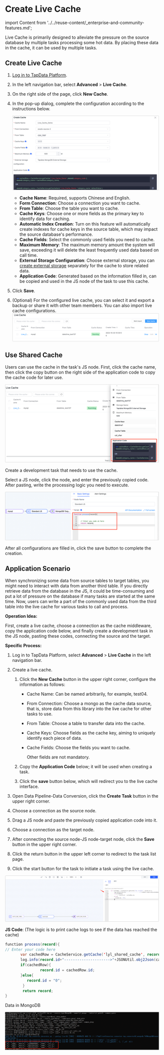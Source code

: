 # Create Live Cache

import Content from '../../reuse-content/_enterprise-and-community-features.md';

<Content />

Live Cache is primarily designed to alleviate the pressure on the source database by multiple tasks processing some hot data. By placing these data in the cache, it can be used by multiple tasks.

## Create Live Cache

1. [Log in to TapData Platform](../log-in.md).

2. In the left navigation bar, select **Advanced** > **Live Cache**.

3. On the right side of the page, click **New Cache**.

4. In the pop-up dialog, complete the configuration according to the instructions below.

   ![Live Cache](../../images/apply_external_storage_shared_cache_cn.png)

   * **Cache Name**: Required, supports Chinese and English.
   * **Form Connection**: Choose a connection you want to cache.
   * **From Table**: Choose the table you want to cache.
   * **Cache Keys**: Choose one or more fields as the primary key to identify data for caching.
   * **Automatic Index Creation**: Turn on this feature will automatically create indexes for cache keys in the source table, which may impact the source database's performance.
   * **Cache Fields**: Select the commonly used fields you need to cache.
   * **Maximum Memory**: The maximum memory amount the system will save, exceeding it will delete the least frequently used data based on call time.
   * **External Storage Configuration**: Choose external storage, you can [create external storage](../manage-system/manage-external-storage.md) separately for the cache to store related data.
   * **Application Code**: Generated based on the information filled in, can be copied and used in the JS node of the task to use this cache.

5. Click **Save**.

6. (Optional) For the configured live cache, you can select it and export a backup or share it with other team members. You can also import live cache configurations.
   ![Import/Export Shared Cache Configuration](../../images/import_export_shared_cache.png)

## Use Shared Cache

Users can use the cache in the task's JS node. First, click the cache name, then click the copy button on the right side of the application code to copy the cache code for later use.

![](../../images/use_shared_cache_1.png)

Create a development task that needs to use the cache.

Select a JS node, click the node, and enter the previously copied code. After pasting, write the processing logic you need to execute.

![](../../images/use_shared_cache_2.png)

After all configurations are filled in, click the save button to complete the creation.

## Application Scenario

When synchronizing some data from source tables to target tables, you might need to interact with data from another third table. If you directly retrieve data from the database in the JS, it could be time-consuming and put a lot of pressure on the database if many tasks are started at the same time. Now, users can write a part of the commonly used data from the third table into the live cache for various tasks to call and process.

**Operation Idea:**

First, create a live cache, choose a connection as the cache middleware, copy the application code below, and finally create a development task in the JS node, pasting these codes, connecting the source and the target.

**Specific Process:**

1. Log in to TapData Platform, select **Advanced** > **Live Cache** in the left navigation bar.

2. Create a live cache.

   1. Click the **New Cache** button in the upper right corner, configure the information as follows:

      * Cache Name: Can be named arbitrarily, for example, test04.

      * From Connection: Choose a mongo as the cache data source, that is, store data from this library into the live cache for other tasks to use.

      * From Table: Choose a table to transfer data into the cache.

      * Cache Keys: Choose fields as the cache key, aiming to uniquely identify each piece of data.

      * Cache Fields: Choose the fields you want to cache.

        Other fields are not mandatory.

   2. Copy the **Application Code** below; it will be used when creating a task.

   3. Click the **save** button below, which will redirect you to the live cache interface.

3. Open Data Pipeline-Data Conversion, click the **Create Task** button in the upper right corner.

4. Choose a connection as the source node.

5. Drag a JS node and paste the previously copied application code into it.

6. Choose a connection as the target node.

7. After connecting the source node-JS node-target node, click the **Save** button in the upper right corner.

8. Click the return button in the upper left corner to redirect to the task list page.

9. Click the start button for the task to initiate a task using the live cache.

![](../../images/use_shared_cache_3.png)

**JS Code**: (The logic is to print cache logs to see if the data has reached the cache)

```java
function process(record){
// Enter your code here
       var cachedRow = CacheService.getCache('lyl_shared_cache', record.id);
       log.info(record.id+"--------------------->"+JSONUtil.obj2Json(cachedRow));
       if(cachedRow){
                record.id = cachedRow.id;
       }else{
          record.id = "0";
        }
        return record;
}
```

Data in MongoDB

![](../../images/use_shared_cache_4.png)